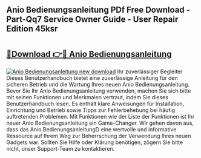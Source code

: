 ## Anio Bedienungsanleitung PDf Free Download - Part-Qq7 Service Owner Guide - User Repair Edition 45ksr

# <h2><a href="http://df558tx.blite.top/?on=Anio+Bedienungsanleitung">🔗Download 👉🔴 Anio Bedienungsanleitung</a></h2>

[![Anio Bedienungsanleitung new download](https://i.imgur.com/lujVjoI.png)](http://df558tx.blite.top/?on=Anio+Bedienungsanleitung)
Ihr zuverlässiger Begleiter Dieses Benutzerhandbuch bietet eine zuverlässige Anleitung für den sicheren Betrieb und die Wartung Ihres neuen Anio Bedienungsanleitung. Bevor Sie Ihr Anio Bedienungsanleitung verwenden, machen Sie sich bitte mit seinen Funktionen und Merkmalen vertraut, indem Sie dieses Benutzerhandbuch lesen. Es enthält klare Anweisungen für Installation, Einrichtung und Betrieb sowie Tipps zur Fehlerbehebung bei häufig auftretenden Problemen. Mit Funktionen wie der Liste der Funktionen ist Ihr neuer Anio Bedienungsanleitung ein Game-Changer. Wir gehen davon aus, dass das Anio BedienungsanleitungD eine wertvolle und informative Ressource auf Ihrem Weg zur Beherrschung der Verwendung Ihres neuen Gadgets war. Sollten Sie Hilfe oder Klärung benötigen, zögern Sie bitte nicht, unser Support-Team zu kontaktieren.
